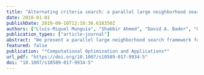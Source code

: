 ```yaml
---
title: "Alternating criteria search: a parallel large neighborhood search algorithm for mixed integer programs"
date: 2018-01-01
publishDate: 2019-09-10T12:18:36.618350Z
authors: ["Lluís-Miquel Munguía", "Shabbir Ahmed", "David A. Bader", "George L. Nemhauser", "Yufen Shao"]
publication_types: ["article-journal"]
abstract: "We present a parallel large neighborhood search framework for finding high quality primal solutions for general mixed-integer programs (MIPs). The approach simultaneously solves a large number of sub-MIPs with the dual objective of reducing infeasibility and optimizing with respect to the original objective. Both goals are achieved by solving restricted versions of two auxiliary MIPs, where subsets of the variables are fixed. In contrast to prior approaches, ours does not require a feasible starting solution. We leverage parallelism to perform multiple searches simultaneously, with the objective of increasing the effectiveness of our heuristic. We computationally compare the proposed framework with a state-of-the-art MIP solver in terms of solution quality, scalability, reproducibility, and parallel efficiency. Results show the efficacy of our approach in finding high quality solutions quickly both as a standalone primal heuristic and when used in conjunction with an exact algorithm."
featured: false
publication: "*Computational Optimization and Applications*"
url_pdf: "https://doi.org/10.1007/s10589-017-9934-5"
doi: "10.1007/s10589-017-9934-5"
---
```


